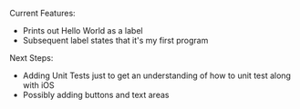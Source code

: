 Current Features:
- Prints out Hello World as a label
- Subsequent label states that it's my first program

Next Steps:
- Adding Unit Tests just to get an understanding of how to unit test along with iOS
- Possibly adding buttons and text areas 
